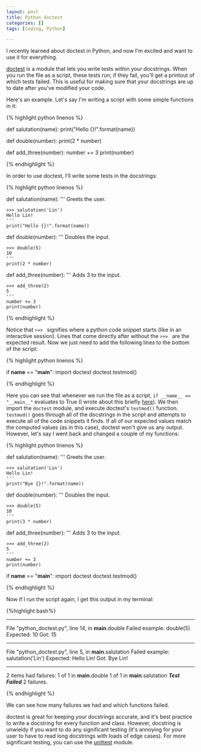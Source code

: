 ```yaml
---
layout: post
title: Python doctest
categories: []
tags: [coding, Python]

---
```


I recently learned about doctest in Python, and now I'm excited and want to use it for everything.

[doctest](https://docs.python.org/2/library/doctest.html) is a module that lets you write tests within your docstrings. When you run the file as a script, these tests run; if they fail, you'll get a printout of which tests failed. This is useful for making sure that your docstrings are up to date after you've modified your code.

Here's an example. Let's say I'm writing a script with some simple functions in it:

{% highlight python linenos %}

def salutation(name):
    print("Hello {}!".format(name))

def double(number):
    print(2 * number)

def add_three(number):
    number += 3
    print(number)

{% endhighlight %}


In order to use doctest, I'll write some tests in the docstrings:

{% highlight python linenos %}

def salutation(name):
    '''
    Greets the user.

    >>> salutation('Lin')
    Hello Lin!
    '''
    print("Hello {}!".format(name))

def double(number):
    '''
    Doubles the input.

    >>> double(5)
    10
    '''
    print(2 * number)

def add_three(number):
    '''
    Adds 3 to the input.

    >>> add_three(2)
    5
    '''
    number += 3
    print(number)

{% endhighlight %}

Notice that `>>> ` signifies where a python code snippet starts (like in an interactive session). Lines that come directly after without the `>>> ` are the expected result. Now we just need to add the following lines to the bottom of the script:

{% highlight python linenos %}

if __name__ == "__main__":
    import doctest
    doctest.testmod()

{% endhighlight %}

Here you can see that whenever we run the file as a script, `if __name__ == "__main__"` evaluates to True (I wrote about this briefly [here](http://linbug.github.io/2015/12/12/week-5---python-pairing-planigale/)). We then import the `doctest` module,  and execute doctest's `testmod()` function. `testmod()` goes through all of the docstrings in the script and attempts to execute all of the code snippets it finds. If all of our expected values match the computed values (as in this case), doctest won't give us any output. However, let's say I went back and changed a couple of my functions:

{% highlight python linenos %}

def salutation(name):
    '''
    Greets the user.

    >>> salutation('Lin')
    Hello Lin!
    '''
    print("Bye {}!".format(name))

def double(number):
    '''
    Doubles the input.

    >>> double(5)
    10
    '''
    print(3 * number)

def add_three(number):
    '''
    Adds 3 to the input.

    >>> add_three(2)
    5
    '''
    number += 3
    print(number)

if __name__ == "__main__":
    import doctest
    doctest.testmod()

{% endhighlight %}

Now if I run the script again, I get this output in my terminal:

{%highlight bash%}

**********************************************************************
File "python_doctest.py", line 14, in __main__.double
Failed example:
    double(5)
Expected:
    10
Got:
    15
**********************************************************************
File "python_doctest.py", line 5, in __main__.salutation
Failed example:
    salutation('Lin')
Expected:
    Hello Lin!
Got:
    Bye Lin!
**********************************************************************
2 items had failures:
   1 of   1 in __main__.double
   1 of   1 in __main__.salutation
***Test Failed*** 2 failures.

{% endhighlight %}

We can see how many failures we had and which functions failed.

doctest is great for keeping your docstrings accurate, and it's best practice to write a docstring for every function and class. However, docstring is unwieldy if you want to do any significant testing (it's annoying for your user to have to read long docstrings with loads of edge cases). For more significant testing, you can use the [unittest](https://docs.python.org/3/library/unittest.html) module.

